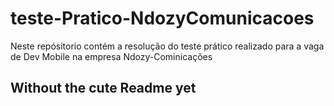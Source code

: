 # teste-Pratico-NdozyComunicacoes
Neste repósitorio contém a resolução do teste prático realizado para a vaga de Dev Mobile na empresa Ndozy-Cominicações

## Without the cute Readme yet
